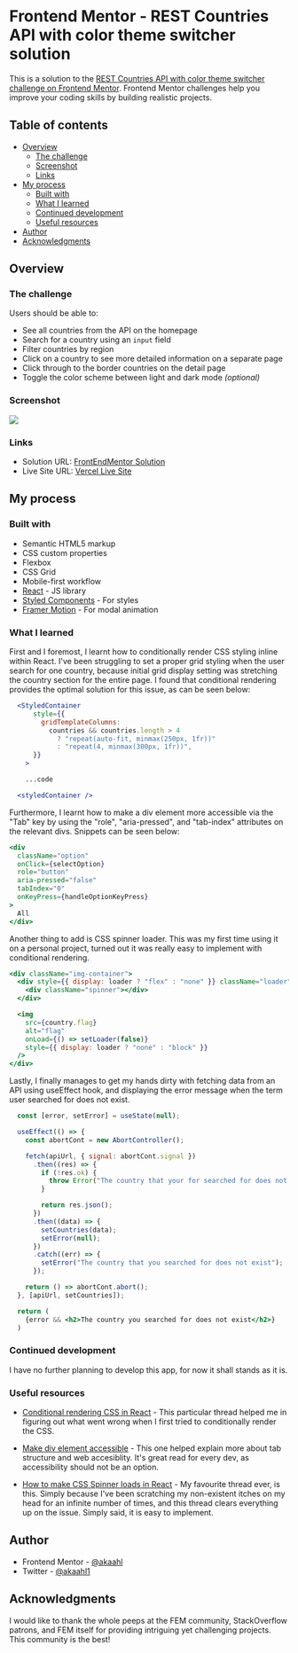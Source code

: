 # Frontend Mentor - REST Countries API with color theme switcher solution

This is a solution to the [REST Countries API with color theme switcher challenge on Frontend Mentor](https://www.frontendmentor.io/challenges/rest-countries-api-with-color-theme-switcher-5cacc469fec04111f7b848ca). Frontend Mentor challenges help you improve your coding skills by building realistic projects.

## Table of contents

- [Overview](#overview)
  - [The challenge](#the-challenge)
  - [Screenshot](#screenshot)
  - [Links](#links)
- [My process](#my-process)
  - [Built with](#built-with)
  - [What I learned](#what-i-learned)
  - [Continued development](#continued-development)
  - [Useful resources](#useful-resources)
- [Author](#author)
- [Acknowledgments](#acknowledgments)

## Overview

### The challenge

Users should be able to:

- See all countries from the API on the homepage
- Search for a country using an `input` field
- Filter countries by region
- Click on a country to see more detailed information on a separate page
- Click through to the border countries on the detail page
- Toggle the color scheme between light and dark mode _(optional)_

### Screenshot

![](./screenshot.jpg)

### Links

- Solution URL: [FrontEndMentor Solution](https://www.frontendmentor.io/solutions/react-js-with-styled-components-and-framer-motion-NivKObvn6)
- Live Site URL: [Vercel Live Site](https://countries-api-lac.vercel.app/)

## My process

### Built with

- Semantic HTML5 markup
- CSS custom properties
- Flexbox
- CSS Grid
- Mobile-first workflow
- [React](https://reactjs.org/) - JS library
- [Styled Components](https://styled-components.com/) - For styles
- [Framer Motion](https://www.framer.com/motion/) - For modal animation

### What I learned

First and I foremost, I learnt how to conditionally render CSS styling inline within React. I've been struggling to set a proper grid styling when the user search for one country, because initial grid display setting was stretching the country section for the entire page. I found that conditional rendering provides the optimal solution for this issue, as can be seen below:

```jsx
  <StyledContainer
      style={{
        gridTemplateColumns:
          countries && countries.length > 4
            ? "repeat(auto-fit, minmax(250px, 1fr))"
            : "repeat(4, minmax(300px, 1fr))",
      }}
    >

    ...code

  <styledContainer />
```

Furthermore, I learnt how to make a div element more accessible via the "Tab" key by using the "role", "aria-pressed", and "tab-index" attributes on the relevant divs. Snippets can be seen below:

```jsx
<div
  className="option"
  onClick={selectOption}
  role="button"
  aria-pressed="false"
  tabIndex="0"
  onKeyPress={handleOptionKeyPress}
>
  All
</div>
```

Another thing to add is CSS spinner loader. This was my first time using it on a personal project, turned out it was really easy to implement with conditional rendering.

```jsx
<div className="img-container">
  <div style={{ display: loader ? "flex" : "none" }} className="loader">
    <div className="spinner"></div>
  </div>

  <img
    src={country.flag}
    alt="flag"
    onLoad={() => setLoader(false)}
    style={{ display: loader ? "none" : "block" }}
  />
</div>
```

Lastly, I finally manages to get my hands dirty with fetching data from an API using useEffect hook, and displaying the error message when the term user searched for does not exist.

```jsx
  const [error, setError] = useState(null);

  useEffect(() => {
    const abortCont = new AbortController();

    fetch(apiUrl, { signal: abortCont.signal })
      .then((res) => {
        if (!res.ok) {
          throw Error("The country that your for searched for does not exist");
        }

        return res.json();
      })
      .then((data) => {
        setCountries(data);
        setError(null);
      })
      .catch((err) => {
        setError("The country that you searched for does not exist");
      });

    return () => abortCont.abort();
  }, [apiUrl, setCountries]);

  return (
    {error && <h2>The country you searched for does not exist</h2>}
  )
```

### Continued development

I have no further planning to develop this app, for now it shall stands as it is.

### Useful resources

- [Conditional rendering CSS in React](https://stackoverflow.com/questions/48748645/conditional-rendering-of-css-style-in-elements-react) - This particular thread helped me in figuring out what went wrong when I first tried to conditionally render the CSS.

- [Make div element accessible](https://stackoverflow.com/questions/32659099/making-a-clickable-div-accessible-through-tab-structure) - This one helped explain more about tab structure and web accesiblity. It's great read for every dev, as accessibility should not be an option.

- [How to make CSS Spinner loads in React](https://stackoverflow.com/questions/64589758/how-to-load-a-css-spinner-over-my-react-component-with-opacity-of-0-7) - My favourite thread ever, is this. Simply because I've been scratching my non-existent itches on my head for an infinite number of times, and this thread clears everything up on the issue. Simply said, it is easy to implement.

## Author

- Frontend Mentor - [@akaahl](https://www.frontendmentor.io/profile/akaahl)
- Twitter - [@akaahl1](https://twitter.com/akaahl1)

## Acknowledgments

I would like to thank the whole peeps at the FEM community, StackOverflow patrons, and FEM itself for providing intriguing yet challenging projects. This community is the best!
